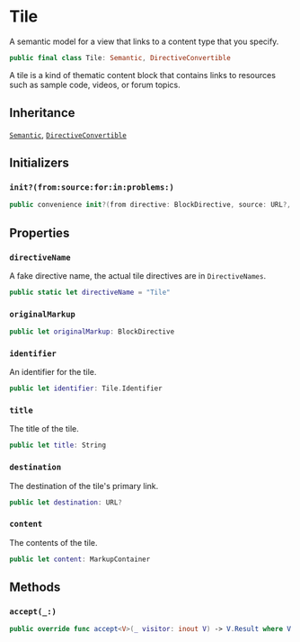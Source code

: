 # Tile

A semantic model for a view that links to a content type that you specify.

``` swift
public final class Tile: Semantic, DirectiveConvertible 
```

A tile is a kind of thematic content block that contains links to resources
such as sample code, videos, or forum topics.

## Inheritance

[`Semantic`](/Semantic), [`DirectiveConvertible`](/DirectiveConvertible)

## Initializers

### `init?(from:source:for:in:problems:)`

``` swift
public convenience init?(from directive: BlockDirective, source: URL?, for bundle: DocumentationBundle, in context: DocumentationContext, problems: inout [Problem]) 
```

## Properties

### `directiveName`

A fake directive name, the actual tile directives are in `DirectiveNames`.

``` swift
public static let directiveName = "Tile"
```

### `originalMarkup`

``` swift
public let originalMarkup: BlockDirective
```

### `identifier`

An identifier for the tile.

``` swift
public let identifier: Tile.Identifier
```

### `title`

The title of the tile.

``` swift
public let title: String
```

### `destination`

The destination of the tile's primary link.

``` swift
public let destination: URL?
```

### `content`

The contents of the tile.

``` swift
public let content: MarkupContainer
```

## Methods

### `accept(_:)`

``` swift
public override func accept<V>(_ visitor: inout V) -> V.Result where V : SemanticVisitor 
```

